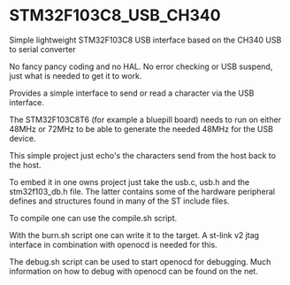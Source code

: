 # STM32F103C8_USB_CH340
Simple lightweight STM32F103C8 USB interface based on the CH340 USB to serial converter

No fancy pancy coding and no HAL. No error checking or USB suspend, just what is needed to get it to work.

Provides a simple interface to send or read a character via the USB interface.

The STM32F103C8T6 (for example a bluepill board) needs to run on either 48MHz or 72MHz to be able to generate the 
needed 48MHz for the USB device.

This simple project just echo's the characters send from the host back to the host.

To embed it in one owns project just take the usb.c, usb.h and the stm32f103_db.h file. The latter contains some of
the hardware peripheral defines and structures found in many of the ST include files.

To compile one can use the compile.sh script.

With the burn.sh script one can write it to the target. A st-link v2 jtag interface in combination with openocd 
is needed for this.

The debug.sh script can be used to start openocd for debugging. Much information on how to debug with
openocd can be found on the net.
